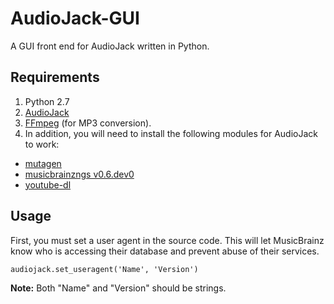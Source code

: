 # AudioJack-GUI
A GUI front end for AudioJack written in Python.

## Requirements
1. Python 2.7
2. [AudioJack](https://github.com/Blue9/AudioJack)
2. [FFmpeg](https://www.ffmpeg.org/) (for MP3 conversion).  
3. In addition, you will need to install the following modules for AudioJack to work:
 - [mutagen](https://bitbucket.org/lazka/mutagen)
 - [musicbrainzngs v0.6.dev0](https://github.com/alastair/python-musicbrainzngs)
 - [youtube-dl](https://github.com/rg3/youtube-dl)

## Usage
First, you must set a user agent in the source code. This will let MusicBrainz know who is accessing their database and prevent abuse of their services.

    audiojack.set_useragent('Name', 'Version')
**Note:** Both "Name" and "Version" should be strings.
